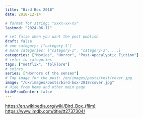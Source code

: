 ```yaml
---
title: "Bird Box 2018"
date: 2018-12-14

# format for string: "xxxx-xx-xx"
lastmod: "2024-06-11"

# set false when you want the post publish
draft: false
# one category: ["category-1"]
# more categories: ["category-1", "category-2", ...]
categories: ["Movies", "Horror", "Post-Apocalyptic Fiction"]
# refer to categories
tags: ["netflix", "folklore"]
# seires
series: ["Horrors of the senses"]
# Top image for the post: /en/images/posts/test/cover.jpg
image: "/uk/images/posts/bird-box-2018/cover.jpg"
# Hide from home and other main page
hideFromCenter: false
---
```

https://en.wikipedia.org/wiki/Bird_Box_(film)
https://www.imdb.com/title/tt2737304/
<!--more-->